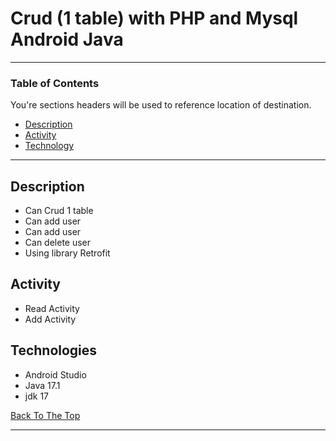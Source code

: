 # Crud (1 table) with PHP and Mysql Android Java

---

### Table of Contents

You're sections headers will be used to reference location of destination.

- [Description](#description)
- [Activity](#activity)
- [Technology](#technologies)

---

## Description

- Can Crud 1 table
- Can add user
- Can add user
- Can delete user
- Using library Retrofit


## Activity

- Read Activity
- Add Activity


## Technologies

- Android Studio
- Java 17.1
- jdk 17

[Back To The Top](#academic-data-app)

---
